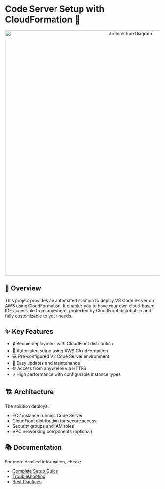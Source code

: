 # Code Server Setup with CloudFormation 🚀

<p align="center">
  <img src="/images/cloudfrontdistribution/cloudfrontdistribution_22.png" alt="Architecture Diagram" width="800"/>
</p>

## 🌟 Overview

This project provides an automated solution to deploy VS Code Server on AWS using CloudFormation. It enables you to have your own cloud-based IDE accessible from anywhere, protected by CloudFront distribution and fully customizable to your needs.

## ✨ Key Features

- 🔒 Secure deployment with CloudFront distribution
- 🚀 Automated setup using AWS CloudFormation
- 💻 Pre-configured VS Code Server environment 
- 🔄 Easy updates and maintenance
- 🌐 Access from anywhere via HTTPS
- ⚡ High performance with configurable instance types

## 🏗️ Architecture

The solution deploys:
- EC2 instance running Code Server
- CloudFront distribution for secure access
- Security groups and IAM roles 
- VPC networking components (optional)

## 📚 Documentation

For more detailed information, check:
- [Complete Setup Guide](docs/setup.md)
- [Troubleshooting](docs/troubleshooting.md)
- [Best Practices](docs/best-practices.md)

